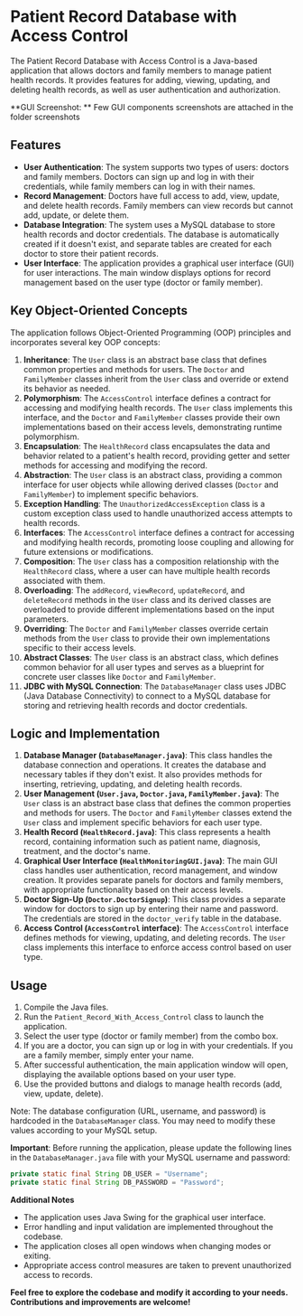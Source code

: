 # Patient Record Database with Access Control

The Patient Record Database with Access Control is a Java-based application that allows doctors and family members to manage patient health records. It provides features for adding, viewing, updating, and deleting health records, as well as user authentication and authorization.


**GUI Screenshot: **
Few GUI components screenshots are attached in the folder screenshots

## Features

- **User Authentication**: The system supports two types of users: doctors and family members. Doctors can sign up and log in with their credentials, while family members can log in with their names.
- **Record Management**: Doctors have full access to add, view, update, and delete health records. Family members can view records but cannot add, update, or delete them.
- **Database Integration**: The system uses a MySQL database to store health records and doctor credentials. The database is automatically created if it doesn't exist, and separate tables are created for each doctor to store their patient records.
- **User Interface**: The application provides a graphical user interface (GUI) for user interactions. The main window displays options for record management based on the user type (doctor or family member).

## Key Object-Oriented Concepts

The application follows Object-Oriented Programming (OOP) principles and incorporates several key OOP concepts:

1. **Inheritance**: The `User` class is an abstract base class that defines common properties and methods for users. The `Doctor` and `FamilyMember` classes inherit from the `User` class and override or extend its behavior as needed.
2. **Polymorphism**: The `AccessControl` interface defines a contract for accessing and modifying health records. The `User` class implements this interface, and the `Doctor` and `FamilyMember` classes provide their own implementations based on their access levels, demonstrating runtime polymorphism.
3. **Encapsulation**: The `HealthRecord` class encapsulates the data and behavior related to a patient's health record, providing getter and setter methods for accessing and modifying the record.
4. **Abstraction**: The `User` class is an abstract class, providing a common interface for user objects while allowing derived classes (`Doctor` and `FamilyMember`) to implement specific behaviors.
5. **Exception Handling**: The `UnauthorizedAccessException` class is a custom exception class used to handle unauthorized access attempts to health records.
6. **Interfaces**: The `AccessControl` interface defines a contract for accessing and modifying health records, promoting loose coupling and allowing for future extensions or modifications.
7. **Composition**: The `User` class has a composition relationship with the `HealthRecord` class, where a user can have multiple health records associated with them.
8. **Overloading**: The `addRecord`, `viewRecord`, `updateRecord`, and `deleteRecord` methods in the `User` class and its derived classes are overloaded to provide different implementations based on the input parameters.
9. **Overriding**: The `Doctor` and `FamilyMember` classes override certain methods from the `User` class to provide their own implementations specific to their access levels.
10. **Abstract Classes**: The `User` class is an abstract class, which defines common behavior for all user types and serves as a blueprint for concrete user classes like `Doctor` and `FamilyMember`.
11. **JDBC with MySQL Connection**: The `DatabaseManager` class uses JDBC (Java Database Connectivity) to connect to a MySQL database for storing and retrieving health records and doctor credentials.

## Logic and Implementation

1. **Database Manager (`DatabaseManager.java`)**: This class handles the database connection and operations. It creates the database and necessary tables if they don't exist. It also provides methods for inserting, retrieving, updating, and deleting health records.
2. **User Management (`User.java`, `Doctor.java`, `FamilyMember.java`)**: The `User` class is an abstract base class that defines the common properties and methods for users. The `Doctor` and `FamilyMember` classes extend the `User` class and implement specific behaviors for each user type.
3. **Health Record (`HealthRecord.java`)**: This class represents a health record, containing information such as patient name, diagnosis, treatment, and the doctor's name.
4. **Graphical User Interface (`HealthMonitoringGUI.java`)**: The main GUI class handles user authentication, record management, and window creation. It provides separate panels for doctors and family members, with appropriate functionality based on their access levels.
5. **Doctor Sign-Up (`Doctor.DoctorSignup`)**: This class provides a separate window for doctors to sign up by entering their name and password. The credentials are stored in the `doctor_verify` table in the database.
6. **Access Control (`AccessControl` interface)**: The `AccessControl` interface defines methods for viewing, updating, and deleting records. The `User` class implements this interface to enforce access control based on user type.

## Usage

1. Compile the Java files.
2. Run the `Patient_Record_With_Access_Control` class to launch the application.
3. Select the user type (doctor or family member) from the combo box.
4. If you are a doctor, you can sign up or log in with your credentials. If you are a family member, simply enter your name.
5. After successful authentication, the main application window will open, displaying the available options based on your user type.
6. Use the provided buttons and dialogs to manage health records (add, view, update, delete).

Note: The database configuration (URL, username, and password) is hardcoded in the `DatabaseManager` class. You may need to modify these values according to your MySQL setup.

**Important**: Before running the application, please update the following lines in the `DatabaseManager.java` file with your MySQL username and password:

```java
private static final String DB_USER = "Username";
private static final String DB_PASSWORD = "Password";
```
**Additional Notes**
- The application uses Java Swing for the graphical user interface.
- Error handling and input validation are implemented throughout the codebase.
- The application closes all open windows when changing modes or exiting.
- Appropriate access control measures are taken to prevent unauthorized access to records.

**Feel free to explore the codebase and modify it according to your needs. Contributions and improvements are welcome!**
